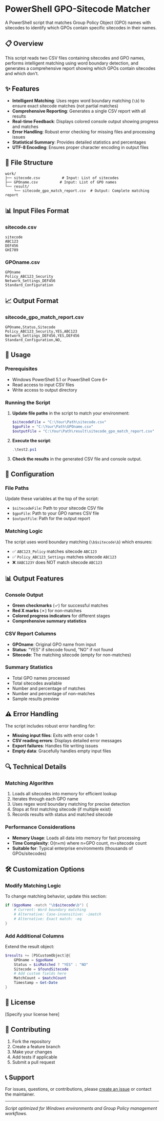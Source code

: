 # PowerShell GPO-Sitecode Matcher

A PowerShell script that matches Group Policy Object (GPO) names with sitecodes to identify which GPOs contain specific sitecodes in their names.

## 📋 Overview

This script reads two CSV files containing sitecodes and GPO names, performs intelligent matching using word boundary detection, and generates a comprehensive report showing which GPOs contain sitecodes and which don't.

## ✨ Features

- **Intelligent Matching**: Uses regex word boundary matching (`\b`) to ensure exact sitecode matches (not partial matches)
- **Comprehensive Reporting**: Generates a single CSV report with all results
- **Real-time Feedback**: Displays colored console output showing progress and matches
- **Error Handling**: Robust error checking for missing files and processing issues
- **Statistical Summary**: Provides detailed statistics and percentages
- **UTF-8 Encoding**: Ensures proper character encoding in output files

## 📁 File Structure

```
work/
├── sitecode.csv          # Input: List of sitecodes
├── GPOname.csv          # Input: List of GPO names
└── result/
    └── sitecode_gpo_match_report.csv  # Output: Complete matching report
```

## 📊 Input Files Format

### sitecode.csv
```csv
sitecode
ABC123
DEF456
GHI789
```

### GPOname.csv
```csv
GPOname
Policy_ABC123_Security
Network_Settings_DEF456
Standard_Configuration
```

## 📈 Output Format

### sitecode_gpo_match_report.csv
```csv
GPOname,Status,Sitecode
Policy_ABC123_Security,YES,ABC123
Network_Settings_DEF456,YES,DEF456
Standard_Configuration,NO,
```

## 🚀 Usage

### Prerequisites
- Windows PowerShell 5.1 or PowerShell Core 6+
- Read access to input CSV files
- Write access to output directory

### Running the Script

1. **Update file paths** in the script to match your environment:
   ```powershell
   $sitecodeFile = "C:\Your\Path\sitecode.csv"
   $gpoFile = "C:\Your\Path\GPOname.csv"
   $outputFile = "C:\Your\Path\result\sitecode_gpo_match_report.csv"
   ```

2. **Execute the script**:
   ```powershell
   .\test2.ps1
   ```

3. **Check the results** in the generated CSV file and console output.

## 🔧 Configuration

### File Paths
Update these variables at the top of the script:
- `$sitecodeFile`: Path to your sitecode CSV file
- `$gpoFile`: Path to your GPO names CSV file
- `$outputFile`: Path for the output report

### Matching Logic
The script uses word boundary matching (`\b$sitecode\b`) which ensures:
- ✅ `ABC123_Policy` matches sitecode `ABC123`
- ✅ `Policy_ABC123_Settings` matches sitecode `ABC123`
- ❌ `XABC123Y` does NOT match sitecode `ABC123`

## 📊 Output Features

### Console Output
- **Green checkmarks** (✓) for successful matches
- **Red X marks** (✗) for non-matches
- **Colored progress indicators** for different stages
- **Comprehensive summary statistics**

### CSV Report Columns
- **GPOname**: Original GPO name from input
- **Status**: "YES" if sitecode found, "NO" if not found
- **Sitecode**: The matching sitecode (empty for non-matches)

### Summary Statistics
- Total GPO names processed
- Total sitecodes available
- Number and percentage of matches
- Number and percentage of non-matches
- Sample results preview

## ⚠️ Error Handling

The script includes robust error handling for:
- **Missing input files**: Exits with error code 1
- **CSV reading errors**: Displays detailed error messages
- **Export failures**: Handles file writing issues
- **Empty data**: Gracefully handles empty input files

## 🔍 Technical Details

### Matching Algorithm
1. Loads all sitecodes into memory for efficient lookup
2. Iterates through each GPO name
3. Uses regex word boundary matching for precise detection
4. Stops at first matching sitecode (if multiple exist)
5. Records results with status and matched sitecode

### Performance Considerations
- **Memory Usage**: Loads all data into memory for fast processing
- **Time Complexity**: O(n×m) where n=GPO count, m=sitecode count
- **Suitable for**: Typical enterprise environments (thousands of GPOs/sitecodes)

## 🛠️ Customization Options

### Modify Matching Logic
To change matching behavior, update this section:
```powershell
if ($gpoName -match "\b$sitecode\b") {
    # Current: Word boundary matching
    # Alternative: Case-insensitive: -imatch
    # Alternative: Exact match: -eq
}
```

### Add Additional Columns
Extend the result object:
```powershell
$results += [PSCustomObject]@{
    GPOname = $gpoName
    Status = $isMatched ? "YES" : "NO"
    Sitecode = $foundSitecode
    # Add custom fields here
    MatchCount = $matchCount
    Timestamp = Get-Date
}
```

## 📝 License

[Specify your license here]

## 🤝 Contributing

1. Fork the repository
2. Create a feature branch
3. Make your changes
4. Add tests if applicable
5. Submit a pull request

## 📞 Support

For issues, questions, or contributions, please [create an issue](link-to-issues) or contact the maintainer.

---

*Script optimized for Windows environments and Group Policy management workflows.*

